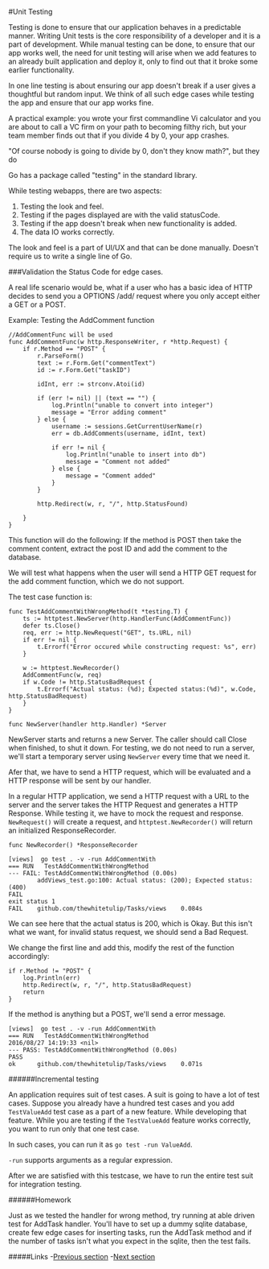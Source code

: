 #Unit Testing

Testing is done to ensure that our application behaves in a predictable manner. Writing Unit tests is the core responsibility of a developer and it is a part of development. While manual testing can be done, to ensure that our app works well, the need for unit testing will arise when we add features to an already built application and deploy it, only to find out that it broke some earlier functionality.

In one line testing is about ensuring our app doesn't break if a user gives a thoughtful but random input. We think of all such edge cases while testing the app and ensure that our app works fine.

A practical example: you wrote your first commandline Vi calculator and you are about to call a VC firm on your path to becoming filthy rich, but your team member finds out that if you divide 4 by 0, your app crashes. 

"Of course nobody is going to divide by 0, don't they know math?", but they do

Go has a package called "testing" in the standard library.

While testing webapps, there are two aspects:

1. Testing the look and feel.
1. Testing if the pages displayed are with the valid statusCode.
1. Testing if the app doesn't break when new functionality is added.
1. The data IO works correctly.

The look and feel is a part of UI/UX and that can be done manually.  Doesn't require us to write a single line of Go.

###Validation the Status Code for edge cases.

A real life scenario would be, what if a user who has a basic idea of HTTP decides to send you a OPTIONS /add/ request where you only accept either a GET or a POST.

Example: Testing the AddComment function 

```golang
//AddCommentFunc will be used
func AddCommentFunc(w http.ResponseWriter, r *http.Request) {
	if r.Method == "POST" {
		r.ParseForm()
		text := r.Form.Get("commentText")
		id := r.Form.Get("taskID")

		idInt, err := strconv.Atoi(id)

		if (err != nil) || (text == "") {
			log.Println("unable to convert into integer")
			message = "Error adding comment"
		} else {
			username := sessions.GetCurrentUserName(r)
			err = db.AddComments(username, idInt, text)

			if err != nil {
				log.Println("unable to insert into db")
				message = "Comment not added"
			} else {
				message = "Comment added"
			}
		}

		http.Redirect(w, r, "/", http.StatusFound)

	}
}
```

This function will do the following: If the method is POST then take the comment content, extract the post ID and add the comment to the database.

We will test what happens when the user will send a HTTP GET request for the add comment function, which we do not support.

The test case function is:

```golang
func TestAddCommentWithWrongMethod(t *testing.T) {
	ts := httptest.NewServer(http.HandlerFunc(AddCommentFunc))
	defer ts.Close()
	req, err := http.NewRequest("GET", ts.URL, nil)
	if err != nil {
		t.Errorf("Error occured while constructing request: %s", err)
	}

	w := httptest.NewRecorder()
	AddCommentFunc(w, req)
	if w.Code != http.StatusBadRequest {
		t.Errorf("Actual status: (%d); Expected status:(%d)", w.Code, http.StatusBadRequest)
	}
}
```
`func NewServer(handler http.Handler) *Server`

NewServer starts and returns a new Server. The caller should call Close when finished, to shut it down. For testing, we do not need to run a server, we'll start a temporary server using `NewServer` every time that we need it.

Afer that, we have to send a HTTP request, which will be evaluated and a HTTP response will be sent by our handler.

In a regular HTTP application, we send a HTTP request with a URL to the server and the server takes the HTTP Request and generates a HTTP Response. While testing it, we have to mock the request and response. `NewRequest()` will create a request, and `httptest.NewRecorder()` will return an initialized ResponseRecorder.

`func NewRecorder() *ResponseRecorder` 

	[views]  go test . -v -run AddCommentWith
	=== RUN   TestAddCommentWithWrongMethod
	--- FAIL: TestAddCommentWithWrongMethod (0.00s)
	       	addViews_test.go:100: Actual status: (200); Expected status:(400)
	FAIL
	exit status 1
	FAIL   	github.com/thewhitetulip/Tasks/views   	0.084s

We can see here that the actual status is 200, which is Okay. But this isn't what we want, for invalid status request, we should send a Bad Request.

We change the first line and add this, modify the rest of the function accordingly:

	if r.Method != "POST" {
		log.Println(err)
		http.Redirect(w, r, "/", http.StatusBadRequest)
		return
	}

If the method is anything but a POST, we'll send a error message.

	[views]  go test . -v -run AddCommentWith
	=== RUN   TestAddCommentWithWrongMethod
	2016/08/27 14:19:33 <nil>
	--- PASS: TestAddCommentWithWrongMethod (0.00s)
	PASS
	ok     	github.com/thewhitetulip/Tasks/views   	0.071s

######Incremental testing

An application requires suit of test cases. A suit is going to have a lot of test cases. Suppose you already have a hundred test cases and you add `TestValueAdd` test case as a part of a new feature. While developing that feature. While you are testing if the `TestValueAdd` feature works correctly, you want to run only that one test case.

In such cases, you can run it as `go test -run ValueAdd`. 

`-run` supports arguments as a regular expression.

After we are satisfied with this testcase, we have to run the entire test suit for integration testing.

######Homework

Just as we tested the handler for wrong method, try running at able driven test for AddTask handler. You'll have to set up a dummy sqlite database, create few edge cases for inserting tasks, run the AddTask method and if the number of tasks isn't what you expect in the sqlite, then the test fails. 

#####Links
-[Previous section](8.0buildingAPI.md)
-[Next section](9.1versionControl.md)
